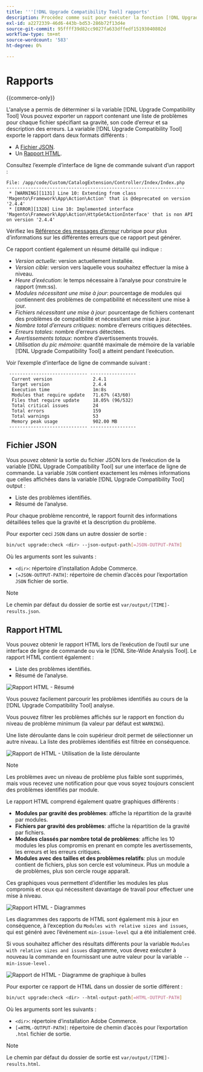 ```yaml
---
title: '''[!DNL Upgrade Compatibility Tool] rapports'
description: Procédez comme suit pour exécuter la fonction [!DNL Upgrade Compatibility Tool] sur votre projet Adobe Commerce.
exl-id: a2272339-46d6-443b-bd53-286b72f13d4e
source-git-commit: 95ffff39d82cc9027fa633dffedf15193040802d
workflow-type: tm+mt
source-wordcount: '583'
ht-degree: 0%

---
```


# Rapports

{{commerce-only}}

L&#39;analyse a permis de déterminer si la variable [!DNL Upgrade Compatibility Tool] Vous pouvez exporter un rapport contenant une liste de problèmes pour chaque fichier spécifiant sa gravité, son code d’erreur et sa description des erreurs. La variable [!DNL Upgrade Compatibility Tool] exporte le rapport dans deux formats différents :

- A [Fichier JSON](reports.md#json-file).
- Un [Rapport HTML](reports.md#html-report).

Consultez l’exemple d’interface de ligne de commande suivant d’un rapport :

```terminal
File: /app/code/Custom/CatalogExtension/Controller/Index/Index.php
------------------------------------------------------------------
 * [WARNING][1131] Line 10: Extending from class 'Magento\Framework\App\Action\Action' that is @deprecated on version '2.4.4'
 * [ERROR][1328] Line 10: Implemented interface 'Magento\Framework\App\Action\HttpGetActionInterface' that is non API on version '2.4.4'
```

Vérifiez les [Référence des messages d’erreur](../upgrade-compatibility-tool/error-messages.md) rubrique pour plus d’informations sur les différentes erreurs que ce rapport peut générer.

Ce rapport contient également un résumé détaillé qui indique :

- *Version actuelle*: version actuellement installée.
- *Version cible*: version vers laquelle vous souhaitez effectuer la mise à niveau.
- *Heure d’exécution*: le temps nécessaire à l’analyse pour construire le rapport (mm:ss).
- *Modules nécessitant une mise à jour*: pourcentage de modules qui contiennent des problèmes de compatibilité et nécessitent une mise à jour.
- *Fichiers nécessitant une mise à jour*: pourcentage de fichiers contenant des problèmes de compatibilité et nécessitant une mise à jour.
- *Nombre total d’erreurs critiques*: nombre d’erreurs critiques détectées.
- *Erreurs totales*: nombre d’erreurs détectées.
- *Avertissements totaux*: nombre d’avertissements trouvés.
- *Utilisation du pic mémoire*: quantité maximale de mémoire de la variable [!DNL Upgrade Compatibility Tool] a atteint pendant l’exécution.

Voir l’exemple d’interface de ligne de commande suivant :

```terminal
 ----------------------------- ----------------- 
  Current version               2.4.1            
  Target version                2.4.4            
  Execution time                1m:8s            
  Modules that require update   71.67% (43/60)   
  Files that require update     18.05% (96/532)  
  Total critical issues         24               
  Total errors                  159              
  Total warnings                53               
  Memory peak usage             902.00 MB        
 ----------------------------- ----------------- 
```

## Fichier JSON

Vous pouvez obtenir la sortie du fichier JSON lors de l’exécution de la variable [!DNL Upgrade Compatibility Tool] sur une interface de ligne de commande. La variable `JSON` contient exactement les mêmes informations que celles affichées dans la variable [!DNL Upgrade Compatibility Tool] output :

- Liste des problèmes identifiés.
- Résumé de l’analyse.

Pour chaque problème rencontré, le rapport fournit des informations détaillées telles que la gravité et la description du problème.

Pour exporter ceci `JSON` dans un autre dossier de sortie :

```bash
bin/uct upgrade:check <dir> --json-output-path[=JSON-OUTPUT-PATH]
```

Où les arguments sont les suivants :

- `<dir>`: répertoire d’installation Adobe Commerce.
- `[=JSON-OUTPUT-PATH]`: répertoire de chemin d’accès pour l’exportation `JSON` fichier de sortie.

>[!NOTE]
>
> Le chemin par défaut du dossier de sortie est `var/output/[TIME]-results.json`.

## Rapport HTML

Vous pouvez obtenir le rapport HTML lors de l’exécution de l’outil sur une interface de ligne de commande ou via le [!DNL Site-Wide Analysis Tool]. Le rapport HTML contient également :

- Liste des problèmes identifiés.
- Résumé de l’analyse.

![Rapport HTML - Résumé](../../assets/upgrade-guide/uct-html-summary.png)

Vous pouvez facilement parcourir les problèmes identifiés au cours de la [!DNL Upgrade Compatibility Tool] analyse.

Vous pouvez filtrer les problèmes affichés sur le rapport en fonction du niveau de problème minimum (la valeur par défaut est `WARNING`).

Une liste déroulante dans le coin supérieur droit permet de sélectionner un autre niveau. La liste des problèmes identifiés est filtrée en conséquence.

![Rapport de HTML - Utilisation de la liste déroulante](../../assets/upgrade-guide/uct-html-filtered-issues-list.png)

>[!NOTE]
>
> Les problèmes avec un niveau de problème plus faible sont supprimés, mais vous recevez une notification pour que vous soyez toujours conscient des problèmes identifiés par module.

Le rapport HTML comprend également quatre graphiques différents :

- **Modules par gravité des problèmes**: affiche la répartition de la gravité par modules.
- **Fichiers par gravité des problèmes**: affiche la répartition de la gravité par fichiers.
- **Modules classés par nombre total de problèmes**: affiche les 10 modules les plus compromis en prenant en compte les avertissements, les erreurs et les erreurs critiques.
- **Modules avec des tailles et des problèmes relatifs**: plus un module contient de fichiers, plus son cercle est volumineux. Plus un module a de problèmes, plus son cercle rouge apparaît.

Ces graphiques vous permettent d’identifier les modules les plus compromis et ceux qui nécessitent davantage de travail pour effectuer une mise à niveau.

![Rapport HTML - Diagrammes](../../assets/upgrade-guide/uct-html-diagrams.png)

Les diagrammes des rapports de HTML sont également mis à jour en conséquence, à l’exception du `Modules with relative sizes and issues`, qui est généré avec l’événement `min-issue-level` qui a été initialement créé.

Si vous souhaitez afficher des résultats différents pour la variable `Modules with relative sizes and issues` diagramme, vous devez exécuter à nouveau la commande en fournissant une autre valeur pour la variable `--min-issue-level` .

![Rapport de HTML - Diagramme de graphique à bulles](../../assets/upgrade-guide/uct-html-filtered-diagrams.png)

Pour exporter ce rapport de HTML dans un dossier de sortie différent :

```bash
bin/uct upgrade:check <dir> --html-output-path[=HTML-OUTPUT-PATH]
```

Où les arguments sont les suivants :

- `<dir>`: répertoire d’installation Adobe Commerce.
- `[=HTML-OUTPUT-PATH]`: répertoire de chemin d’accès pour l’exportation `.html` fichier de sortie.

>[!NOTE]
>
> Le chemin par défaut du dossier de sortie est `var/output/[TIME]-results.html`.
